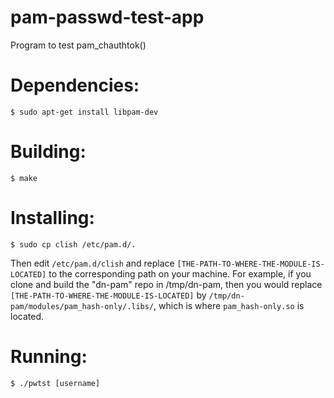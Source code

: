 # pam-passwd-test-app
Program to test pam_chauthtok()

# Dependencies:

`$ sudo apt-get install libpam-dev`

# Building:

`$ make`

# Installing:

`$ sudo cp clish /etc/pam.d/.`

Then edit `/etc/pam.d/clish` and replace `[THE-PATH-TO-WHERE-THE-MODULE-IS-LOCATED]`
to the corresponding path on your machine. For example, if you clone and build
the "dn-pam" repo in /tmp/dn-pam, then you would replace `[THE-PATH-TO-WHERE-THE-MODULE-IS-LOCATED]`
by `/tmp/dn-pam/modules/pam_hash-only/.libs/`, which is where `pam_hash-only.so`
is located.

# Running:

`$ ./pwtst [username]`

